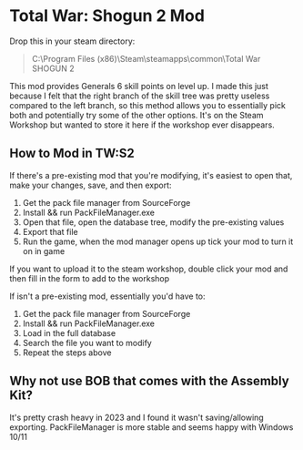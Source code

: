 # Total War: Shogun 2 Mod

Drop  this in your steam directory:

> C:\Program Files (x86)\Steam\steamapps\common\Total War SHOGUN 2

This mod provides Generals 6 skill points on level up. I made this just because I felt that the right branch of the skill tree was pretty useless compared to the left branch, so this method allows you to essentially pick both and potentially try some of the other options. It's on the Steam Workshop but wanted to store it here if the workshop ever disappears.

## How to Mod in TW:S2

If there's a pre-existing mod that you're modifying, it's easiest to open that, make your changes, save, and then export:

1. Get the pack file manager from SourceForge
2. Install && run PackFileManager.exe
3. Open that file, open the database tree, modify the pre-existing values
4. Export that file
5. Run the game, when the mod manager opens up tick your mod to turn it on in game

If you want to upload it to the steam workshop, double click your mod and then fill in the form to add to the workshop

If isn't a pre-existing mod, essentially you'd have to:

1. Get the pack file manager from SourceForge
2. Install && run PackFileManager.exe
3. Load in the full database
4. Search the file you want to modify
5. Repeat the steps above

## Why not use BOB that comes with the Assembly Kit? 

It's pretty crash heavy in 2023 and I found it wasn't saving/allowing exporting. PackFileManager is more stable and seems happy with Windows 10/11
